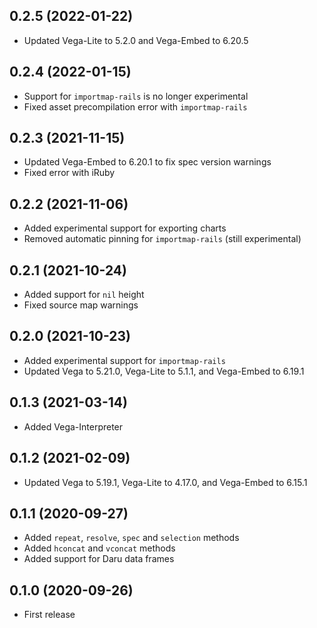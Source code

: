 ## 0.2.5 (2022-01-22)

- Updated Vega-Lite to 5.2.0 and Vega-Embed to 6.20.5

## 0.2.4 (2022-01-15)

- Support for `importmap-rails` is no longer experimental
- Fixed asset precompilation error with `importmap-rails`

## 0.2.3 (2021-11-15)

- Updated Vega-Embed to 6.20.1 to fix spec version warnings
- Fixed error with iRuby

## 0.2.2 (2021-11-06)

- Added experimental support for exporting charts
- Removed automatic pinning for `importmap-rails` (still experimental)

## 0.2.1 (2021-10-24)

- Added support for `nil` height
- Fixed source map warnings

## 0.2.0 (2021-10-23)

- Added experimental support for `importmap-rails`
- Updated Vega to 5.21.0, Vega-Lite to 5.1.1, and Vega-Embed to 6.19.1

## 0.1.3 (2021-03-14)

- Added Vega-Interpreter

## 0.1.2 (2021-02-09)

- Updated Vega to 5.19.1, Vega-Lite to 4.17.0, and Vega-Embed to 6.15.1

## 0.1.1 (2020-09-27)

- Added `repeat`, `resolve`, `spec` and `selection` methods
- Added `hconcat` and `vconcat` methods
- Added support for Daru data frames

## 0.1.0 (2020-09-26)

- First release
